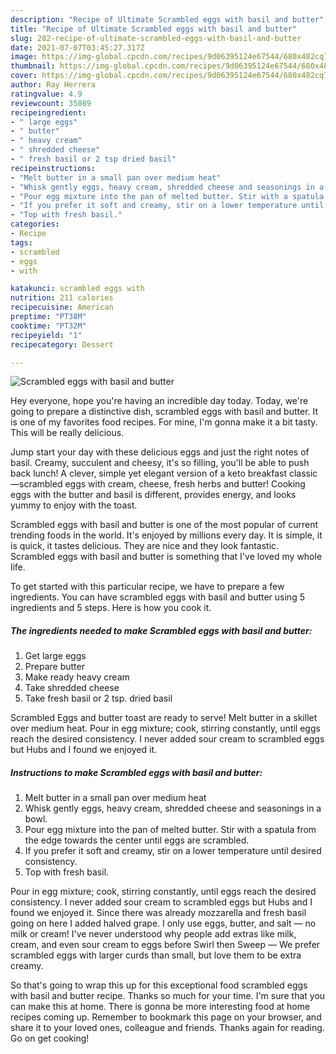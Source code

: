 ```yaml
---
description: "Recipe of Ultimate Scrambled eggs with basil and butter"
title: "Recipe of Ultimate Scrambled eggs with basil and butter"
slug: 282-recipe-of-ultimate-scrambled-eggs-with-basil-and-butter
date: 2021-07-07T03:45:27.317Z
image: https://img-global.cpcdn.com/recipes/9d06395124e67544/680x482cq70/scrambled-eggs-with-basil-and-butter-recipe-main-photo.jpg
thumbnail: https://img-global.cpcdn.com/recipes/9d06395124e67544/680x482cq70/scrambled-eggs-with-basil-and-butter-recipe-main-photo.jpg
cover: https://img-global.cpcdn.com/recipes/9d06395124e67544/680x482cq70/scrambled-eggs-with-basil-and-butter-recipe-main-photo.jpg
author: Ray Herrera
ratingvalue: 4.9
reviewcount: 35089
recipeingredient:
- " large eggs"
- " butter"
- " heavy cream"
- " shredded cheese"
- " fresh basil or 2 tsp dried basil"
recipeinstructions:
- "Melt butter in a small pan over medium heat"
- "Whisk gently eggs, heavy cream, shredded cheese and seasonings in a bowl."
- "Pour egg mixture into the pan of melted butter. Stir with a spatula from the edge towards the center until eggs are scrambled."
- "If you prefer it soft and creamy, stir on a lower temperature until desired consistency."
- "Top with fresh basil."
categories:
- Recipe
tags:
- scrambled
- eggs
- with

katakunci: scrambled eggs with 
nutrition: 211 calories
recipecuisine: American
preptime: "PT38M"
cooktime: "PT32M"
recipeyield: "1"
recipecategory: Dessert

---
```



![Scrambled eggs with basil and butter](https://img-global.cpcdn.com/recipes/9d06395124e67544/680x482cq70/scrambled-eggs-with-basil-and-butter-recipe-main-photo.jpg)

Hey everyone, hope you're having an incredible day today. Today, we're going to prepare a distinctive dish, scrambled eggs with basil and butter. It is one of my favorites food recipes. For mine, I'm gonna make it a bit tasty. This will be really delicious.

Jump start your day with these delicious eggs and just the right notes of basil. Creamy, succulent and cheesy, it&#39;s so filling, you&#39;ll be able to push back lunch! A clever, simple yet elegant version of a keto breakfast classic—scrambled eggs with cream, cheese, fresh herbs and butter! Cooking eggs with the butter and basil is different, provides energy, and looks yummy to enjoy with the toast.

Scrambled eggs with basil and butter is one of the most popular of current trending foods in the world. It's enjoyed by millions every day. It is simple, it is quick, it tastes delicious. They are nice and they look fantastic. Scrambled eggs with basil and butter is something that I've loved my whole life.


To get started with this particular recipe, we have to prepare a few ingredients. You can have scrambled eggs with basil and butter using 5 ingredients and 5 steps. Here is how you cook it.

<!--inarticleads1-->

##### The ingredients needed to make Scrambled eggs with basil and butter:

1. Get  large eggs
1. Prepare  butter
1. Make ready  heavy cream
1. Take  shredded cheese
1. Take  fresh basil or 2 tsp. dried basil


Scrambled Eggs and butter toast are ready to serve! Melt butter in a skillet over medium heat. Pour in egg mixture; cook, stirring constantly, until eggs reach the desired consistency. I never added sour cream to scrambled eggs but Hubs and I found we enjoyed it. 

<!--inarticleads2-->

##### Instructions to make Scrambled eggs with basil and butter:

1. Melt butter in a small pan over medium heat
1. Whisk gently eggs, heavy cream, shredded cheese and seasonings in a bowl.
1. Pour egg mixture into the pan of melted butter. Stir with a spatula from the edge towards the center until eggs are scrambled.
1. If you prefer it soft and creamy, stir on a lower temperature until desired consistency.
1. Top with fresh basil.


Pour in egg mixture; cook, stirring constantly, until eggs reach the desired consistency. I never added sour cream to scrambled eggs but Hubs and I found we enjoyed it. Since there was already mozzarella and fresh basil going on here I added halved grape. I only use eggs, butter, and salt — no milk or cream! I&#39;ve never understood why people add extras like milk, cream, and even sour cream to eggs before Swirl then Sweep — We prefer scrambled eggs with larger curds than small, but love them to be extra creamy. 

So that's going to wrap this up for this exceptional food scrambled eggs with basil and butter recipe. Thanks so much for your time. I'm sure that you can make this at home. There is gonna be more interesting food at home recipes coming up. Remember to bookmark this page on your browser, and share it to your loved ones, colleague and friends. Thanks again for reading. Go on get cooking!
